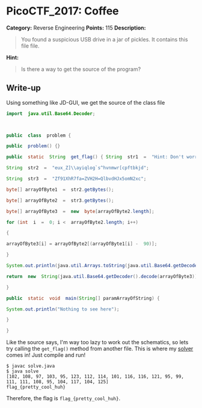 # PicoCTF_2017: Coffee

**Category:** Reverse Engineering
**Points:** 115
**Description:**

>You found a suspicious USB drive in a jar of pickles. It contains this file file.

**Hint:**

>Is there a way to get the source of the program?

## Write-up
Using something like JD-GUI, we get the source of the class file
```java
import  java.util.Base64.Decoder;

  

public  class  problem {

public  problem() {}

public  static  String  get_flag() { String  str1  =  "Hint: Don't worry about the schematics";

String  str2  =  "eux_Z]\\ayiqlog`s^hvnmwr[cpftbkjd";

String  str3  =  "Zf91XhR7fa=ZVH2H=QlbvdHJx5omN2xc";

byte[] arrayOfByte1  =  str2.getBytes();

byte[] arrayOfByte2  =  str3.getBytes();

byte[] arrayOfByte3  =  new  byte[arrayOfByte2.length];

for (int  i  =  0; i <  arrayOfByte2.length; i++)

{

arrayOfByte3[i] = arrayOfByte2[(arrayOfByte1[i] -  90)];

}

System.out.println(java.util.Arrays.toString(java.util.Base64.getDecoder().decode(arrayOfByte3)));

return  new  String(java.util.Base64.getDecoder().decode(arrayOfByte3));

}

public  static  void  main(String[] paramArrayOfString) {

System.out.println("Nothing to see here");

}

}
```
Like the source says, I'm way too lazy to work out the schematics, so lets try calling the `get_flag()` method from another file. This is where my [solver](solve.java) comes in! Just compile and run!

    $ javac solve.java 
    $ java solve
    [102, 108, 97, 103, 95, 123, 112, 114, 101, 116, 116, 121, 95, 99, 111, 111, 108, 95, 104, 117, 104, 125]
    flag_{pretty_cool_huh}

Therefore, the flag is `flag_{pretty_cool_huh}`.
<!--stackedit_data:
eyJoaXN0b3J5IjpbLTE3ODQ5MDc0MzJdfQ==
-->